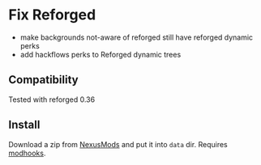# Fix Reforged

- make backgrounds not-aware of reforged still have reforged dynamic perks
- add hackflows perks to Reforged dynamic trees

## Compatibility

Tested with reforged 0.36


## Install

Download a zip from [NexusMods][] and put it into `data` dir. Requires [modhooks][].


[NexusMods]: https://www.nexusmods.com/battlebrothers/mods/...
[modhooks]: https://www.nexusmods.com/battlebrothers/mods/42
[stdlib]: https://www.nexusmods.com/battlebrothers/mods/676

[sato-balance]: https://github.com/jcsato/sato_balance_mod
[tnf]: https://www.nexusmods.com/battlebrothers/mods/69
